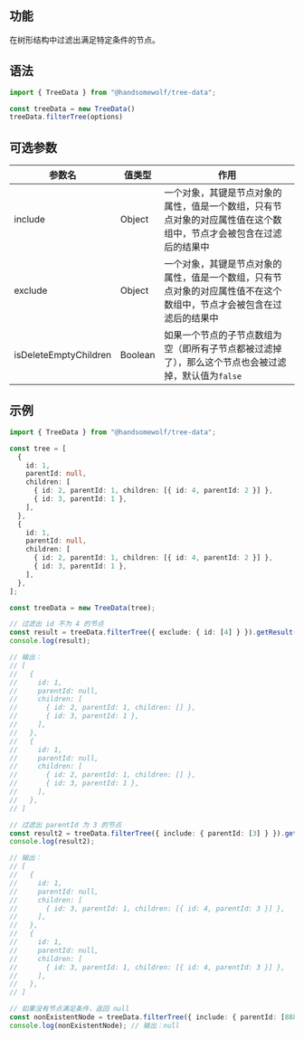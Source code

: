 ## 功能

在树形结构中过滤出满足特定条件的节点。

## 语法

```TypeScript
import { TreeData } from "@handsomewolf/tree-data";

const treeData = new TreeData()
treeData.filterTree(options)
```

## 可选参数

| 参数名 | 值类型 | 作用 |
| --- | --- | --- |
| include | Object | 一个对象，其键是节点对象的属性，值是一个数组，只有节点对象的对应属性值在这个数组中，节点才会被包含在过滤后的结果中 |
| exclude | Object | 一个对象，其键是节点对象的属性，值是一个数组，只有节点对象的对应属性值不在这个数组中，节点才会被包含在过滤后的结果中 |
| isDeleteEmptyChildren | Boolean | 如果一个节点的子节点数组为空（即所有子节点都被过滤掉了），那么这个节点也会被过滤掉，默认值为`false` |

## 示例

```TypeScript
import { TreeData } from "@handsomewolf/tree-data";

const tree = [
  {
    id: 1,
    parentId: null,
    children: [
      { id: 2, parentId: 1, children: [{ id: 4, parentId: 2 }] },
      { id: 3, parentId: 1 },
    ],
  },
  {
    id: 1,
    parentId: null,
    children: [
      { id: 2, parentId: 1, children: [{ id: 4, parentId: 2 }] },
      { id: 3, parentId: 1 },
    ],
  },
];

const treeData = new TreeData(tree);

// 过滤出 id 不为 4 的节点
const result = treeData.filterTree({ exclude: { id: [4] } }).getResult();
console.log(result);

// 输出：
// [
//   {
//     id: 1,
//     parentId: null,
//     children: [
//       { id: 2, parentId: 1, children: [] },
//       { id: 3, parentId: 1 },
//     ],
//   },
//   {
//     id: 1,
//     parentId: null,
//     children: [
//       { id: 2, parentId: 1, children: [] },
//       { id: 3, parentId: 1 },
//     ],
//   },
// ]

// 过滤出 parentId 为 3 的节点
const result2 = treeData.filterTree({ include: { parentId: [3] } }).getResult();
console.log(result2);

// 输出：
// [
//   {
//     id: 1,
//     parentId: null,
//     children: [
//       { id: 3, parentId: 1, children: [{ id: 4, parentId: 3 }] },
//     ],
//   },
//   {
//     id: 1,
//     parentId: null,
//     children: [
//       { id: 3, parentId: 1, children: [{ id: 4, parentId: 3 }] },
//     ],
//   },
// ]

// 如果没有节点满足条件，返回 null
const nonExistentNode = treeData.filterTree({ include: { parentId: [888] } }).getResult();
console.log(nonExistentNode); // 输出：null
```

